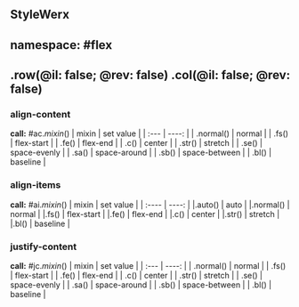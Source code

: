 ## StyleWerx ##

## **namespace: #flex** ##

.row(@il: false; @rev: false)
.col(@il: false; @rev: false)
---
### **align-content**
**call:** #ac.*mixin*()
| mixin | set value |
| :--- | ----: |
| .normal() | normal  |
| .fs() | flex-start  |
| .fe() | flex-end  |
| .c() | center  |
| .str() | stretch  |
| .se() | space-evenly  |
| .sa() | space-around  |
| .sb() | space-between  |
| .bl() | baseline  |


### **align-items**
**call:** #ai.*mixin*()
| mixin | set value |
| :---- | ----: |
|.auto() | auto |
|.normal() | normal |
|.fs() | flex-start |
|.fe() | flex-end |
|.c() | center |
|.str() | stretch |
|.bl() | baseline |


### **justify-content**
**call:** #jc.*mixin*()
| mixin | set value |
| :--- | ----: |
| .normal() | normal |
| .fs() | flex-start |
| .fe() | flex-end |
| .c() | center |
| .str() | stretch |
| .se() | space-evenly |
| .sa() | space-around |
| .sb() | space-between |
| .bl() | baseline |